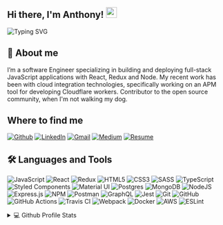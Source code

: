 <h2>Hi there, I'm Anthony! <img src="https://media.giphy.com/media/hvRJCLFzcasrR4ia7z/giphy.gif" width="25px"></h2>

![Typing SVG](https://readme-typing-svg.herokuapp.com?size=20&vCenter=true&height=24&lines=Welcome+to+my+Github!;Full+stack+software+engineer;Based+in+New+York;)

## 🧩 About me
I’m a software Engineer specializing in building and deploying full-stack JavaScript applications with React, Redux and Node. My recent work has been with cloud integration technologies, specifically working on an APM tool for developing Cloudflare workers. Contributor to the open source community, when I'm not walking my dog.

## Where to find me 
[![Github](https://img.shields.io/badge/-Github-181717?style=for-the-badge&logo=Github&logoColor=white)](https://github.com/anthonymarinated)
[![LinkedIn](https://img.shields.io/badge/-LinkedIn-0077B5?style=for-the-badge&logo=LinkedIn&logoColor=white)](https://www.linkedin.com/in/anthmari/)
[![Gmail](https://img.shields.io/badge/Gmail-D14836?style=for-the-badge&logo=gmail&logoColor=white)](mailto:anthonymarin718.mail@gmail.com)
[![Medium](https://img.shields.io/badge/Medium-12100E?style=for-the-badge&logo=medium&logoColor=white)](https://medium.com/@lrinkedewit/what-is-mist-3902e46f037c)
[![Resume](https://img.shields.io/badge/Resume-E10098?style=for-the-badge&logoColor=black)](https://github.com/anthonymarinated/anthonymarinated/raw/main/assets/Anthony+Marin+Resume.pdf)

## 🛠 Languages and Tools

<!-- https://github.com/Ileriayo/markdown-badges -->

![JavaScript](https://img.shields.io/badge/javascript-%23323330.svg?style=for-the-badge&logo=javascript&logoColor=%23F7DF1E)
![React](https://img.shields.io/badge/react-%2320232a.svg?style=for-the-badge&logo=react&logoColor=%2361DAFB)
![Redux](https://img.shields.io/badge/redux-%23593d88.svg?style=for-the-badge&logo=redux&logoColor=white)
![HTML5](https://img.shields.io/badge/html5-%23E34F26.svg?style=for-the-badge&logo=html5&logoColor=white)
![CSS3](https://img.shields.io/badge/css3-%231572B6.svg?style=for-the-badge&logo=css3&logoColor=white)
![SASS](https://img.shields.io/badge/SASS-hotpink.svg?style=for-the-badge&logo=SASS&logoColor=white)
![TypeScript](https://img.shields.io/badge/typescript-%23007ACC.svg?style=for-the-badge&logo=typescript&logoColor=white)
![Styled Components](https://img.shields.io/badge/styled--components-DB7093?style=for-the-badge&logo=styled-components&logoColor=white)
![Material UI](https://img.shields.io/badge/Material%20UI-007FFF?style=for-the-badge&logo=mui&logoColor=white)
![Postgres](https://img.shields.io/badge/postgres-%23316192.svg?style=for-the-badge&logo=postgresql&logoColor=white)
![MongoDB](https://img.shields.io/badge/MongoDB-%234ea94b.svg?style=for-the-badge&logo=mongodb&logoColor=white)
![NodeJS](https://img.shields.io/badge/node.js-6DA55F?style=for-the-badge&logo=node.js&logoColor=white)
![Express.js](https://img.shields.io/badge/express.js-%23404d59.svg?style=for-the-badge&logo=express&logoColor=%2361DAFB)
![NPM](https://img.shields.io/badge/npm-CB3837?style=for-the-badge&logo=npm&logoColor=white)
![Postman](https://img.shields.io/badge/Postman-FF6C37?style=for-the-badge&logo=Postman&logoColor=white)
![GraphQL](https://img.shields.io/badge/GraphQl-E10098?style=for-the-badge&logo=graphql&logoColor=white)
![Jest](https://img.shields.io/badge/-jest-%23C21325?style=for-the-badge&logo=jest&logoColor=white)
![Git](https://img.shields.io/badge/git-%23F05033.svg?style=for-the-badge&logo=git&logoColor=white)
![GitHub](https://img.shields.io/badge/github-%23121011.svg?style=for-the-badge&logo=github&logoColor=white)
![GitHub Actions](https://img.shields.io/badge/github%20actions-%232671E5.svg?style=for-the-badge&logo=githubactions&logoColor=white)
![Travis CI](https://img.shields.io/badge/travis_CI-3EAAAF?style=for-the-badge&logo=travisci&logoColor=white)
![Webpack](https://img.shields.io/badge/Webpack-8DD6F9?style=for-the-badge&logo=Webpack&logoColor=white)
![Docker](https://img.shields.io/badge/docker-%230db7ed.svg?style=for-the-badge&logo=docker&logoColor=white)
![AWS](https://img.shields.io/badge/AWS-%23FF9900.svg?style=for-the-badge&logo=amazon-aws&logoColor=white)
![ESLint](https://img.shields.io/badge/ESLint-4B3263?style=for-the-badge&logo=eslint&logoColor=white)

<details>
  <summary>💻 Github Profile Stats</summary>
  <br/>
  
[![anthonymarinated's GitHub stats](https://github-readme-stats.vercel.app/api?username=anthonymarinated&hide=stars&count_private=true&show_icons=true&theme=tokyonight)](https://github.com/anthonymarinated/github-readme-stats)

[![Top Languages](https://github-readme-stats.vercel.app/api/top-langs/?username=anthonymarinated&layout=compact&theme=tokyonight)](https://github.com/anthonymarinated/github-readme-stats)

</details>
